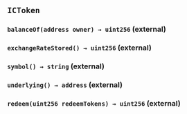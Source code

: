 ## `ICToken`






### `balanceOf(address owner) → uint256` (external)





### `exchangeRateStored() → uint256` (external)





### `symbol() → string` (external)





### `underlying() → address` (external)





### `redeem(uint256 redeemTokens) → uint256` (external)






